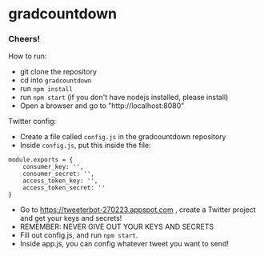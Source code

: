 # gradcountdown

### Cheers!

How to run:
- git clone the repository
- cd into `gradcountdown`
- run `npm install`
- run `npm start` (if you don't have nodejs installed, please install)
- Open a browser and go to "http://localhost:8080"

Twitter config:
- Create a file called `config.js` in the gradcountdown repository
- Inside `config.js`, put this inside the file:
~~~
module.exports = {
    consumer_key: '',
    consumer_secret: '',
    access_token_key: '',
    access_token_secret: ''
}
~~~
- Go to https://tweeterbot-270223.appspot.com , create a Twitter project and get your keys and secrets! 
- REMEMBER: NEVER GIVE OUT YOUR KEYS AND SECRETS
- Fill out config.js, and run `npm start`. 
- Inside app.js, you can config whatever tweet you want to send!
